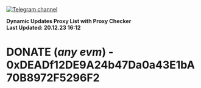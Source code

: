 [![Telegram channel](https://img.shields.io/endpoint?url=https://runkit.io/damiankrawczyk/telegram-badge/branches/master?url=https://t.me/n4z4v0d)](https://t.me/n4z4v0d) 

**Dynamic Updates Proxy List with Proxy Checker**  
**Last Updated: 20.12.23 16:12**

# DONATE (_any evm_) - 0xDEADf12DE9A24b47Da0a43E1bA70B8972F5296F2
